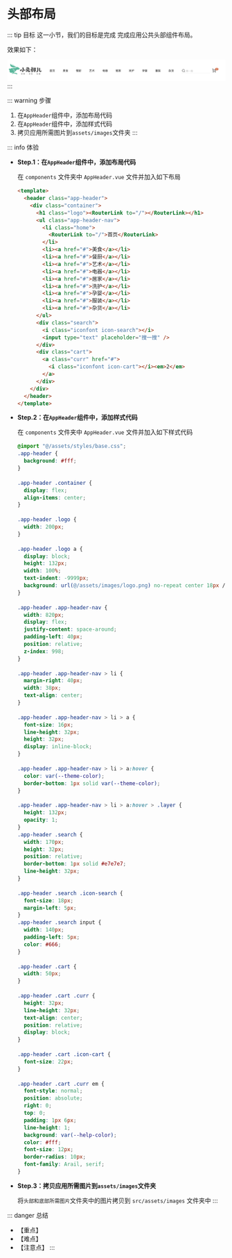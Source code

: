 # 头部布局

::: tip 目标
这一小节，我们的目标是完成 完成应用公共头部组件布局。

效果如下：

![头部](./images/26.png)
:::

::: warning 步骤

1. 在`AppHeader`组件中，添加布局代码
2. 在`AppHeader`组件中，添加样式代码
3. 拷贝应用所需图片到`assets/images`文件夹
:::

::: info 体验

* **Step.1：在`AppHeader`组件中，添加布局代码**

  在 `components` 文件夹中 `AppHeader.vue` 文件并加入如下布局

  ```html
  <template>
    <header class="app-header">
      <div class="container">
        <h1 class="logo"><RouterLink to="/"></RouterLink></h1>
        <ul class="app-header-nav">
          <li class="home">
            <RouterLink to="/">首页</RouterLink>
          </li>
          <li><a href="#">美食</a></li>
          <li><a href="#">餐厨</a></li>
          <li><a href="#">艺术</a></li>
          <li><a href="#">电器</a></li>
          <li><a href="#">居家</a></li>
          <li><a href="#">洗护</a></li>
          <li><a href="#">孕婴</a></li>
          <li><a href="#">服装</a></li>
          <li><a href="#">杂货</a></li>
        </ul>
        <div class="search">
          <i class="iconfont icon-search"></i>
          <input type="text" placeholder="搜一搜" />
        </div>
        <div class="cart">
          <a class="curr" href="#">
            <i class="iconfont icon-cart"></i><em>2</em>
          </a>
        </div>
      </div>
    </header>
  </template>
  ```

* **Step.2：在`AppHeader`组件中，添加样式代码**

  在 `components` 文件夹中 `AppHeader.vue` 文件并加入如下样式代码

  ```css
  @import "@/assets/styles/base.css";
  .app-header {
    background: #fff;
  }
  
  .app-header .container {
    display: flex;
    align-items: center;
  }
  
  .app-header .logo {
    width: 200px;
  }
  
  .app-header .logo a {
    display: block;
    height: 132px;
    width: 100%;
    text-indent: -9999px;
    background: url(@/assets/images/logo.png) no-repeat center 18px / contain;
  }
  
  .app-header .app-header-nav {
    width: 820px;
    display: flex;
    justify-content: space-around;
    padding-left: 40px;
    position: relative;
    z-index: 998;
  }
  
  .app-header .app-header-nav > li {
    margin-right: 40px;
    width: 38px;
    text-align: center;
  }
  
  .app-header .app-header-nav > li > a {
    font-size: 16px;
    line-height: 32px;
    height: 32px;
    display: inline-block;
  }
  
  .app-header .app-header-nav > li > a:hover {
    color: var(--theme-color);
    border-bottom: 1px solid var(--theme-color);
  }
  
  .app-header .app-header-nav > li > a:hover > .layer {
    height: 132px;
    opacity: 1;
  }
  .app-header .search {
    width: 170px;
    height: 32px;
    position: relative;
    border-bottom: 1px solid #e7e7e7;
    line-height: 32px;
  }
  
  .app-header .search .icon-search {
    font-size: 18px;
    margin-left: 5px;
  }
  .app-header .search input {
    width: 140px;
    padding-left: 5px;
    color: #666;
  }
  
  .app-header .cart {
    width: 50px;
  }
  
  .app-header .cart .curr {
    height: 32px;
    line-height: 32px;
    text-align: center;
    position: relative;
    display: block;
  }
  
  .app-header .cart .icon-cart {
    font-size: 22px;
  }
  
  .app-header .cart .curr em {
    font-style: normal;
    position: absolute;
    right: 0;
    top: 0;
    padding: 1px 6px;
    line-height: 1;
    background: var(--help-color);
    color: #fff;
    font-size: 12px;
    border-radius: 10px;
    font-family: Arail, serif;
  }
  ```

* **Step.3：拷贝应用所需图片到`assets/images`文件夹**

  将`头部和底部所需图片`文件夹中的图片拷贝到 `src/assets/images` 文件夹中
:::

::: danger 总结

* 【重点】
* 【难点】
* 【注意点】
:::
